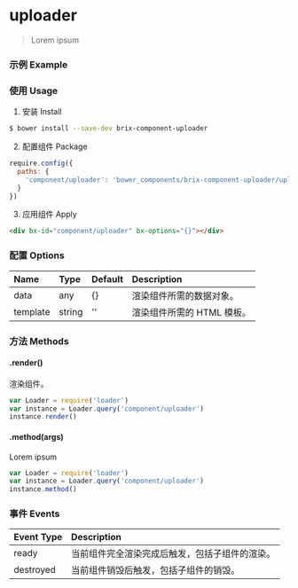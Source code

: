 # uploader

> Lorem ipsum

### 示例 Example

<div bx-id="component/uploader" bx-options="{}"></div>

### 使用 Usage

1. 安装 Install

  ```sh
  $ bower install --save-dev brix-component-uploader
  ```

2. 配置组件 Package

  ```js
  require.config({
    paths: {
      'component/uploader': 'bower_components/brix-component-uploader/uploader'
    }
  })
  ```

3. 应用组件 Apply

  ```html
  <div bx-id="component/uploader" bx-options="{}"></div>
  ```

### 配置 Options

Name | Type | Default | Description
:--- | :--- | :------ | :----------
data | any | {} | 渲染组件所需的数据对象。
template | string | '' | 渲染组件所需的 HTML 模板。

### 方法 Methods

#### .render()

渲染组件。

```js
var Loader = require('loader')
var instance = Loader.query('component/uploader')
instance.render()
```

#### .method(args)

Lorem ipsum

```js
var Loader = require('loader')
var instance = Loader.query('component/uploader')
instance.method()
```

### 事件 Events

Event Type | Description
:--------- | :----------
ready | 当前组件完全渲染完成后触发，包括子组件的渲染。
destroyed | 当前组件销毁后触发，包括子组件的销毁。

